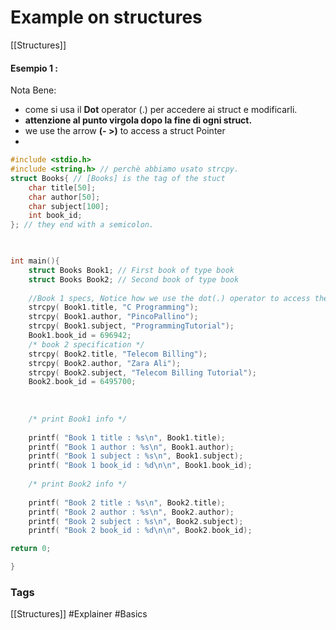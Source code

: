 # Example on structures 
[[Structures]]

#### Esempio 1 : 
Nota Bene: 
- come si usa il **Dot** operator (.) per accedere ai struct e modificarli. 
- **attenzione al punto virgola dopo la fine di ogni struct.**
- we use the arrow **(- >)** to access a struct Pointer
- 

```c 
#include <stdio.h>
#include <string.h> // perchè abbiamo usato strcpy.
struct Books{ // [Books] is the tag of the stuct
	char title[50];
	char author[50];
	char subject[100];
	int book_id;
}; // they end with a semicolon.

  

int main(){
	struct Books Book1; // First book of type book
	struct Books Book2; // Second book of type book
	
	//Book 1 specs, Notice how we use the dot(.) operator to access the element of a struct just like java.
	strcpy( Book1.title, "C Programming");
	strcpy( Book1.author, "PincoPallino");
	strcpy( Book1.subject, "ProgrammingTutorial");
	Book1.book_id = 696942;
	/* book 2 specification */
	strcpy( Book2.title, "Telecom Billing");
	strcpy( Book2.author, "Zara Ali");
	strcpy( Book2.subject, "Telecom Billing Tutorial");
	Book2.book_id = 6495700;
	
	  
	
	/* print Book1 info */
	
	printf( "Book 1 title : %s\n", Book1.title);
	printf( "Book 1 author : %s\n", Book1.author);
	printf( "Book 1 subject : %s\n", Book1.subject);
	printf( "Book 1 book_id : %d\n\n", Book1.book_id);
	
	/* print Book2 info */
	
	printf( "Book 2 title : %s\n", Book2.title);
	printf( "Book 2 author : %s\n", Book2.author);
	printf( "Book 2 subject : %s\n", Book2.subject);
	printf( "Book 2 book_id : %d\n\n", Book2.book_id);

return 0;

}
```

### Tags 
[[Structures]]
#Explainer 
#Basics 